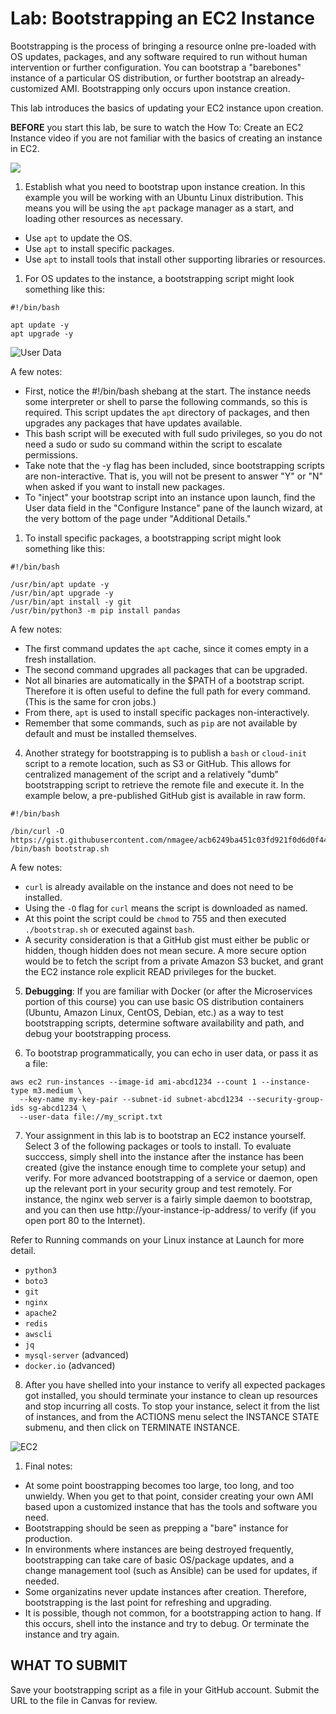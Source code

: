 # Lab: Bootstrapping an EC2 Instance

Bootstrapping is the process of bringing a resource onlne pre-loaded with OS updates, packages, and any software required to run without human intervention or further configuration. You can bootstrap a "barebones" instance of a particular OS distribution, or further bootstrap an already-customized AMI. Bootstrapping only occurs upon instance creation.

This lab introduces the basics of updating your EC2 instance upon creation.

**BEFORE** you start this lab, be sure to watch the How To: Create an EC2 Instance video if you are not familiar with the basics of creating an instance in EC2.

<a href="https://www.youtube.com/embed/n8XRNstKY6M?si=6-Sel4HujDR0QhX5" target="_new"><img src="https://s3.amazonaws.com/ds2002-resources/images/ec2-yutube.png"></a> 

1. Establish what you need to bootstrap upon instance creation. In this example you will be working with an Ubuntu Linux distribution. This means you will be using the `apt` package manager as a start, and loading other resources as necessary.

- Use `apt` to update the OS.
- Use `apt` to install specific packages.
- Use `apt` to install tools that install other supporting libraries or resources.

1. For OS updates to the instance, a bootstrapping script might look something like this:

```
#!/bin/bash

apt update -y
apt upgrade -y
```

![User Data](https://nmagee.github.io/ds2002/images/ec2-user-data.png)

A few notes:

- First, notice the #!/bin/bash shebang at the start. The instance needs some interpreter or shell to parse the following commands, so this is required. This script updates the `apt` directory of packages, and then upgrades any packages that have updates available.
- This bash script will be executed with full sudo privileges, so you do not need a sudo or sudo su command within the script to escalate permissions.
- Take note that the -y flag has been included, since bootstrapping scripts are non-interactive. That is, you will not be present to answer "Y" or "N" when asked if you want to install new packages.
- To "inject" your bootstrap script into an instance upon launch, find the User data field in the "Configure Instance" pane of the launch wizard, at the very bottom of the page under "Additional Details."

1. To install specific packages, a bootstrapping script might look something like this:

```
#!/bin/bash

/usr/bin/apt update -y
/usr/bin/apt upgrade -y
/usr/bin/apt install -y git 
/usr/bin/python3 -m pip install pandas
```

A few notes:

- The first command updates the `apt` cache, since it comes empty in a fresh installation.
- The second command upgrades all packages that can be upgraded.
- Not all binaries are automatically in the $PATH of a bootstrap script. Therefore it is often useful to define the full path for every command. (This is the same for cron jobs.)
- From there, `apt` is used to install specific packages non-interactively.
- Remember that some commands, such as `pip` are not available by default and must be installed themselves.

4. Another strategy for bootstrapping is to publish a `bash` or `cloud-init` script to a remote location, such as S3 or GitHub. This allows for centralized management of the script and a relatively "dumb" bootstrapping script to retrieve the remote file and execute it. In the example below, a pre-published GitHub gist is available in raw form.

```
#!/bin/bash
      
/bin/curl -O https://gist.githubusercontent.com/nmagee/acb6249ba451c03fd921f0d6d0f442d5/raw/5816fb54963826f953da166bd623a9ba0cd9fa76/bootstrap.sh
/bin/bash bootstrap.sh
```

A few notes:

- `curl` is already available on the instance and does not need to be installed.
- Using the `-O` flag for `curl` means the script is downloaded as named.
- At this point the script could be `chmod` to 755 and then executed `./bootstrap.sh` or executed against `bash`.
- A security consideration is that a GitHub gist must either be public or hidden, though hidden does not mean secure. A more secure option would be to fetch the script from a private Amazon S3 bucket, and grant the EC2 instance role explicit READ privileges for the bucket.

5. **Debugging**: If you are familiar with Docker (or after the Microservices portion of this course) you can use basic OS distribution containers (Ubuntu, Amazon Linux, CentOS, Debian, etc.) as a way to test bootstrapping scripts, determine software availability and path, and debug your bootstrapping process.

6. To bootstrap programmatically, you can echo in user data, or pass it as a file:

```
aws ec2 run-instances --image-id ami-abcd1234 --count 1 --instance-type m3.medium \
  --key-name my-key-pair --subnet-id subnet-abcd1234 --security-group-ids sg-abcd1234 \
  --user-data file://my_script.txt
```

7. Your assignment in this lab is to bootstrap an EC2 instance yourself. Select 3 of the following packages or tools to install. To evaluate succcess, simply shell into the instance after the instance has been created (give the instance enough time to complete your setup) and verify. For more advanced bootstrapping of a service or daemon, open up the relevant port in your security group and test remotely. For instance, the nginx web server is a fairly simple daemon to bootstrap, and you can then use http://your-instance-ip-address/ to verify (if you open port 80 to the Internet).

Refer to Running commands on your Linux instance at Launch for more detail.

- `python3`
- `boto3`
- `git`
- `nginx`
- `apache2`
- `redis`
- `awscli`
- `jq`
- `mysql-server` (advanced)
- `docker.io` (advanced)

8. After you have shelled into your instance to verify all expected packages got installed, you should terminate your instance to clean up resources and stop incurring all costs. To stop your instance, select it from the list of instances, and from the ACTIONS menu select the INSTANCE STATE submenu, and then click on TERMINATE INSTANCE.

![EC2](https://nmagee.github.io/ds2002/images/terminate-instance.png)

1.  Final notes:

- At some point boostrapping becomes too large, too long, and too unwieldy. When you get to that point, consider creating your own AMI based upon a customized instance that has the tools and software you need.
- Bootstrapping should be seen as prepping a "bare" instance for production.
- In environments where instances are being destroyed frequently, bootstrapping can take care of basic OS/package updates, and a change management tool (such as Ansible) can be used for updates, if needed.
- Some organizatins never update instances after creation. Therefore, bootstrapping is the last point for refreshing and upgrading.
- It is possible, though not common, for a bootstrapping action to hang. If this occurs, shell into the instance and try to debug. Or terminate the instance and try again.

## WHAT TO SUBMIT

Save your bootstrapping script as a file in your GitHub account. Submit the URL to the file in Canvas for review.
